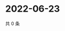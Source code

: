 # 2022-06-23

共 0 条

<!-- BEGIN WEIBO -->
<!-- 最后更新时间 Thu Jun 23 2022 19:00:47 GMT+0800 (China Standard Time) -->

<!-- END WEIBO -->
